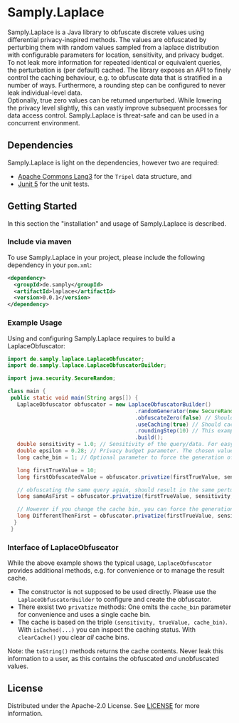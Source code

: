 # Samply.Laplace

Samply.Laplace is a Java library to obfuscate discrete values using differential privacy-inspired methods.
The values are obfuscated by perturbing them with random values sampled from a laplace distribution with configurable parameters for location, sensitivity, and privacy budget. To not leak more information for repeated identical or equivalent queries, the perturbation is (per default) cached. The library exposes an API to finely control the caching behaviour, e.g. to obfuscate data that is stratified in a number of ways. Furthermore, a rounding step can be configured to never leak individual-level data.  
Optionally, true zero values can be returned unperturbed. While lowering the privacy level slightly, this can vastly improve subsequent processes for data access control.
Samply.Laplace is threat-safe and can be used in a concurrent environment.

## Dependencies

Samply.Laplace is light on the dependencies, however two are required:

* [Apache Commons Lang3]() for the `Tripel` data structure, and
* [Junit 5]( ) for the unit tests.

## Getting Started

In this section the "installation" and usage of Samply.Laplace is described.

### Include via maven

To use Samply.Laplace in your project, please include the following dependency in your `pom.xml`:

```xml
<dependency>
  <groupId>de.samply</groupId>
  <artifactId>laplace</artifactId>
  <version>0.0.1</version>
</dependency>
```

### Example Usage

Using and configuring Samply.Laplace requires to build a LaplaceObfuscator:

```java
import de.samply.laplace.LaplaceObfuscator;
import de.samply.laplace.LaplaceObfuscatorBuilder;

import java.security.SecureRandom;

class main {
 public static void main(String args[]) {
   LaplaceObfuscator obfuscator = new LaplaceObfuscatorBuilder()
                                        .randomGenerator(new SecureRandom()) // Optionally provide a random generator, e.g. for seeding in case of unit tests. Defaults to an automatically seeded SecureRandom() generator.
                                        .obfuscateZero(false) // Should values of zero be obfuscated or reported? Defaults to obfuscate all values, including zero
                                        .useCaching(true) // Should caching similar results be used? Generally, this is a good idea to increase privacy, so only deactivate if you have a good reason.
                                        .roundingStep(10) // This example rounds the obfuscated results to the next 10s. Defaults to 1, to return discrete results.
                                        .build();
   double sensitivity = 1.0; // Sensitivity of the query/data. For easy (patient) counting queries usually 1.
   double epsilon = 0.28; // Privacy budget parameter. The chosen values for sensitivity and epsilon result in a laplace distribution with stddev of around 5
   long cache_bin = 1; // Optional parameter to force the generation of new randomness, e.g. for differently stratified counts

   long firstTrueValue = 10;
   long firstObfuscatedValue = obfuscator.privatize(firstTrueValue, sensitivity, epsilon, cache_bin);

   // obfuscating the same query again, should result in the same perturbation
   long sameAsFirst = obfuscator.privatize(firstTrueValue, sensitivity, epsilon, cache_bin);

   // However if you change the cache bin, you can force the generation of a new perturbation
   long DifferentThenFirst = obfuscator.privatize(firstTrueValue, sensitivity, epsilon, cache_bin + 1);
  }
 }
```

### Interface of LaplaceObfuscator

While the above example shows the typical usage, `LaplaceObfuscator` provides additional methods, e.g. for convenience or to manage the result cache.

* The constructor is not supposed to be used directly. Please use the `LaplaceObfuscatorBuilder` to configure and create the obfuscator.
* There exsist two `privatize` methods: One omits the `cache_bin` parameter for convenience and uses a single cache bin.
* The cache is based on the triple `(sensitivity, trueValue, cache_bin)`. With `isCached(...)` you can inspect the caching status. With `clearCache()` you clear *all* cache bins.

Note: the `toString()` methods returns the cache contents. Never leak this information to a user, as this contains the obfuscated *and* unobfuscated values.

## License

Distributed under the Apache-2.0 License. See [LICENSE](LICENSE) for more information.
